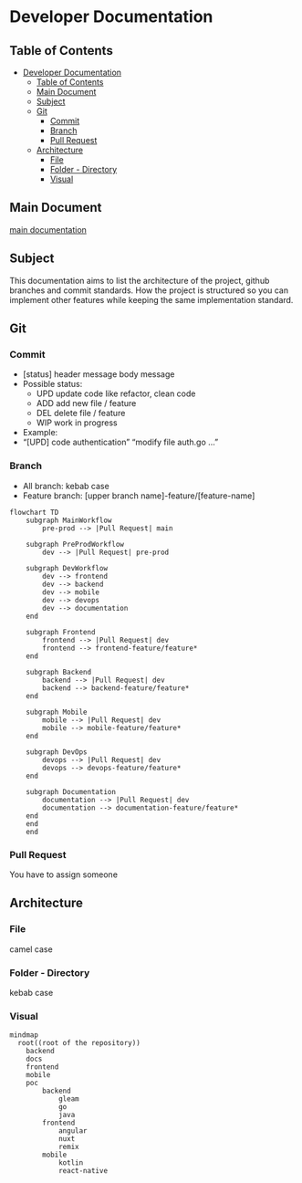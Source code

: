 # Developer Documentation

## Table of Contents

- [Developer Documentation](#developer-documentation)
  - [Table of Contents](#table-of-contents)
  - [Main Document](#main-document)
  - [Subject](#subject)
  - [Git](#git)
    - [Commit](#commit)
    - [Branch](#branch)
    - [Pull Request](#pull-request)
  - [Architecture](#architecture)
    - [File](#file)
    - [Folder - Directory](#folder---directory)
    - [Visual](#visual)

## Main Document

[main documentation](../README.md)

## Subject

This documentation aims to list the architecture of the project, github branches and commit standards. How the project is structured so you can implement other features while keeping the same implementation standard.

## Git

### Commit

- [status] header message body message
- Possible status:
  - UPD update code like refactor, clean code
  - ADD add new file / feature
  - DEL delete file / feature
  - WIP work in progress
- Example:
- “[UPD] code authentication” “modify file auth.go …”

### Branch

- All branch: kebab case
- Feature branch: [upper branch name]-feature/[feature-name]

```mermaid
flowchart TD
    subgraph MainWorkflow
        pre-prod --> |Pull Request| main

    subgraph PreProdWorkflow
        dev --> |Pull Request| pre-prod

    subgraph DevWorkflow
        dev --> frontend
        dev --> backend
        dev --> mobile
        dev --> devops
        dev --> documentation
    end

    subgraph Frontend
        frontend --> |Pull Request| dev
        frontend --> frontend-feature/feature*
    end

    subgraph Backend
        backend --> |Pull Request| dev
        backend --> backend-feature/feature*
    end

    subgraph Mobile
        mobile --> |Pull Request| dev
        mobile --> mobile-feature/feature*
    end

    subgraph DevOps
        devops --> |Pull Request| dev
        devops --> devops-feature/feature*
    end

    subgraph Documentation
        documentation --> |Pull Request| dev
        documentation --> documentation-feature/feature*
    end
    end
    end
```

### Pull Request

You have to assign someone

## Architecture

### File

camel case

### Folder - Directory

kebab case

### Visual

```mermaid
mindmap
  root((root of the repository))
    backend
    docs
    frontend
    mobile
    poc
        backend
            gleam
            go
            java
        frontend
            angular
            nuxt
            remix
        mobile
            kotlin
            react-native
```
